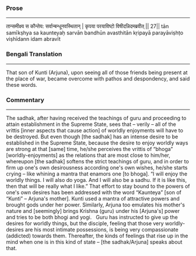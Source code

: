 ### Prose 
 --- 
तान्समीक्ष्य स कौन्तेय: सर्वान्बन्धूनवस्थितान् |
कृपया परयाविष्टो विषीदन्निदमब्रवीत् || 27||
tān samīkṣhya sa kaunteyaḥ sarvān bandhūn avasthitān
kṛipayā parayāviṣhṭo viṣhīdann idam abravīt

### Bengali Translation 
 --- 
That son of Kunti (Arjuna), upon seeing all of those friends being present at the place of war, became overcome with pathos and despondency, and said these words.

### Commentary 
 --- 
The sadhak, after having received the teachings of guru and proceeding to attain establishment in the Supreme State, sees that – verily – all of the vrittis [inner aspects that cause action] of worldly enjoyments will have to be destroyed. But even though [the sadhak] has an intense desire to be established in the Supreme State, because the desire to enjoy worldly ways are strong at that [same] time, he/she perceives the vrittis of “bhoga” [worldly-enjoyments] as the relations that are most close to him/her, whereupon [the sadhak] softens the strict teachings of guru, and in order to firm up one's own desirousness according one's own wishes, he/she starts crying – like whining a mantra that enamors one [to bhoga]. “I will enjoy the worldly things. I will also do yoga. And I will also be a sadhu. If it is like this, then that will be really what I like.” That effort to stay bound to the powers of one's own desires has been addressed with the word “Kaunteya” [son of “Kunti” – Arjuna's mother]. Kunti used a mantra of attractive powers and brought gods under her power. Similarly, Arjuna too emulates his mother's nature and [seemingly] brings Krishna (guru) under his [Arjuna's] power and tries to be both bhogi and yogi.
 
Guru has instructed to give up the desires for worldly things, but the disciple, feeling that those very worldly-desires are his most intimate possessions, is being very compassionate (addicted) towards them. Thereafter, the kinds of feelings that rise up in the mind when one is in this kind of state – [the sadhak/Arjuna] speaks about that.
